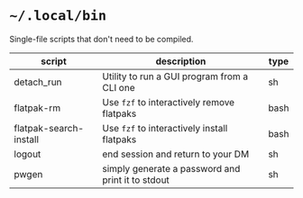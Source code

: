 # `~/.local/bin`

Single-file scripts that don't need to be compiled.

| script                 | description                                           | type   |
| ---------------------- | ----------------------------------------------------- | ------ |
| detach_run             | Utility to run a GUI program from a CLI one           | sh     |
| flatpak-rm             | Use `fzf` to interactively remove flatpaks            | bash   |
| flatpak-search-install | Use `fzf` to interactively install flatpaks           | bash   |
| logout                 | end session and return to your DM                     | sh     |
| pwgen                  | simply generate a password and print it to stdout     | sh     |
